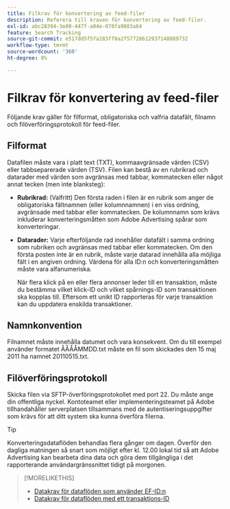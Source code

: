 ```yaml
---
title: Filkrav för konvertering av feed-filer
description: Referera till kraven för konvertering av feed-filer.
exl-id: abc28394-3e00-447f-a04e-078fa9883a64
feature: Search Tracking
source-git-commit: e517dd5f5fa283ff8a2f57728612937148889732
workflow-type: tm+mt
source-wordcount: '360'
ht-degree: 0%

---
```


# Filkrav för konvertering av feed-filer

Följande krav gäller för filformat, obligatoriska och valfria datafält, filnamn och filöverföringsprotokoll för feed-filer.

## Filformat

Datafilen måste vara i platt text (TXT), kommaavgränsade värden (CSV) eller tabbseparerade värden (TSV). Filen kan bestå av en rubrikrad och datarader med värden som avgränsas med tabbar, kommatecken eller något annat tecken (men inte blanksteg):

* **Rubrikrad:** (Valfritt) Den första raden i filen är en rubrik som anger de obligatoriska fältnamnen (eller kolumnnamnen) i en viss ordning, avgränsade med tabbar eller kommatecken. De kolumnnamn som krävs inkluderar konverteringsmåtten som Adobe Advertising spårar som konverteringar.

* **Datarader:** Varje efterföljande rad innehåller datafält i samma ordning som rubriken och avgränsas med tabbar eller kommatecken. Om den första posten inte är en rubrik, måste varje datarad innehålla alla möjliga fält i en angiven ordning. Värdena för alla ID:n och konverteringsmåtten måste vara alfanumeriska.

  När flera klick på en eller flera annonser leder till en transaktion, måste du bestämma vilket klick-ID och vilket spårnings-ID som transaktionen ska kopplas till. Eftersom ett unikt ID rapporteras för varje transaktion kan du uppdatera enskilda transaktioner.

## Namnkonvention

Filnamnet måste innehålla datumet och vara konsekvent. Om du till exempel använder formatet ÅÅÅÅMMDD.txt måste en fil som skickades den 15 maj 2011 ha namnet 20110515.txt.

## Filöverföringsprotokoll

Skicka filen via SFTP-överföringsprotokollet med port 22. Du måste ange din offentliga nyckel.  Kontoteamet eller implementeringsteamet på Adobe tillhandahåller serverplatsen tillsammans med de autentiseringsuppgifter som krävs för att ditt system ska kunna överföra filerna.

>[!TIP]
>
>Konverteringsdataflöden behandlas flera gånger om dagen. Överför den dagliga matningen så snart som möjligt efter kl. 12.00 lokal tid så att Adobe Advertising kan bearbeta dina data och göra dem tillgängliga i det rapporterande användargränssnittet tidigt på morgonen.

>[!MORELIKETHIS]
>
>* [Datakrav för dataflöden som använder EF-ID:n](/help/search-social-commerce/tracking/feed-ef-id-data-requirements.md)
>* [Datakrav för dataflöden med ett transaktions-ID](/help/search-social-commerce/tracking/feed-transaction-id-data-requirements.md)

